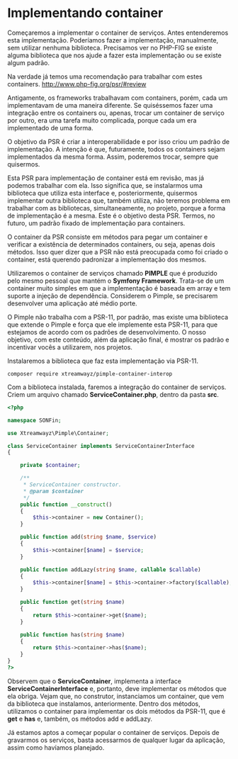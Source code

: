 # Implementando container

Começaremos a implementar o container de serviços. Antes entenderemos esta implementação. 
Poderíamos fazer a implementação, manualmente, sem utilizar nenhuma biblioteca. Precisamos ver no PHP-FIG se existe alguma biblioteca que nos ajude a fazer esta implementação ou se existe algum padrão.

Na verdade já temos uma recomendação para trabalhar com estes containers. <http://www.php-fig.org/psr/#review>

Antigamente, os frameworks trabalhavam com containers, porém, cada um implementavam de uma maneira diferente. Se quiséssemos fazer uma integração entre os containers ou, apenas, trocar um container de serviço por outro, era uma tarefa muito complicada, porque cada um era implementado de uma forma.

O objetivo da PSR é criar a interoperabilidade e por isso criou um padrão de implementação. A intenção é que, futuramente, todos os containers sejam implementados da mesma forma. Assim, poderemos trocar, sempre que quisermos.

Esta PSR para implementação de container está em revisão, mas já podemos trabalhar com ela. Isso significa que, se instalarmos uma biblioteca que utiliza esta interface e, posteriormente, quisermos implementar outra biblioteca que, também utiliza, não teremos problema em trabalhar com as bibliotecas, simultaneamente, no projeto, porque a forma de implementação é a mesma. Este é o objetivo desta PSR. Termos, no futuro, um padrão fixado de implementação para containers.

O container da PSR consiste em métodos para pegar um container e verificar a existência de determinados containers, ou seja, apenas dois métodos. Isso quer dizer que a PSR não está preocupada como foi criado o container, está querendo padronizar a implementação dos mesmos.

Utilizaremos o container de serviços chamado **PIMPLE** que é produzido pelo mesmo pessoal que mantém o **Symfony Framework**. Trata-se de um container muito simples em que a implementação é baseada em array e tem suporte a injeção de dependência. Considerem o Pimple, se precisarem desenvolver uma aplicação até  médio porte.

O Pimple não trabalha com a PSR-11, por padrão, mas existe uma biblioteca que extende o Pimple e força que ele implemente esta PSR-11, para que estejamos de acordo com os padrões de desenvolvimento. O nosso objetivo, com este conteúdo, além da aplicação final, é mostrar os padrão e incentivar vocês a utilizarem, nos projetos.

Instalaremos a biblioteca que faz esta implementação via PSR-11.

`composer require xtreamwayz/pimple-container-interop`

Com a biblioteca instalada, faremos a integração do container de serviços. Criem um arquivo chamado **ServiceContainer.php**, dentro da pasta **src**.

```php
<?php

namespace SONFin;

use Xtreamwayz\Pimple\Container;

class ServiceContainer implements ServiceContainerInterface
{

    private $container;

    /**
     * ServiceContainer constructor.
     * @param $container
     */
    public function __construct()
    {
        $this->container = new Container();
    }

    public function add(string $name, $service)
    {
        $this->container[$name] = $service;
    }

    public function addLazy(string $name, callable $callable)
    {
        $this->container[$name] = $this->container->factory($callable);
    }

    public function get(string $name)
    {
        return $this->container->get($name);
    }

    public function has(string $name)
    {
        return $this->container->has($name);
    }
}
?>
```

Observem que o **ServiceContainer**, implementa a interface **ServiceContainerInterface** e, portanto, deve implementar os métodos que ela obriga. Vejam que, no construtor, instanciamos um container, que vem da biblioteca que instalamos,  anteriormente. Dentro dos métodos, utilizamos o container para implementar os dois métodos da PSR-11, que é **get** e **has** e, também, os métodos add e addLazy.

Já estamos aptos a começar popular o container de serviços. Depois de gravarmos os serviços, basta acessarmos de qualquer lugar da aplicação, assim como havíamos planejado.